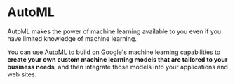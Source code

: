 # AutoML

AutoML makes the power of machine learning available to you even if you have limited knowledge of machine learning.

You can use AutoML to build on Google's machine learning capabilities to **create your own custom machine learning models that are tailored to your business needs**, and then integrate those models into your applications and web sites.


